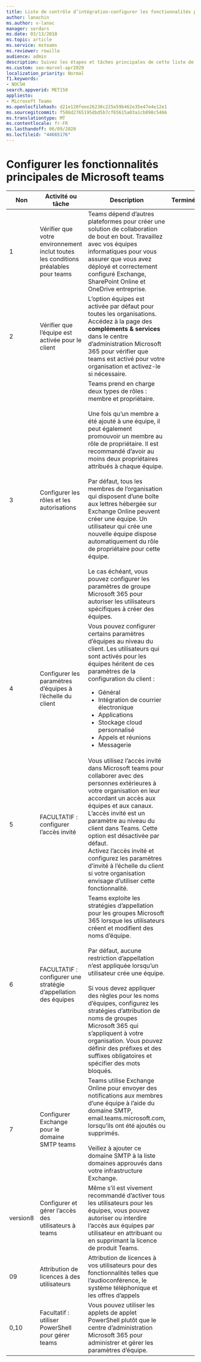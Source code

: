 ```yaml
---
title: Liste de contrôle d’intégration-configurer les fonctionnalités principales de Microsoft teams
author: lanachin
ms.author: v-lanac
manager: serdars
ms.date: 03/13/2018
ms.topic: article
ms.service: msteams
ms.reviewer: rowille
audience: admin
description: Suivez les étapes et tâches principales de cette liste de vérification lorsque vous configurez teams au sein de votre organisation.
ms.custom: seo-marvel-apr2020
localization_priority: Normal
f1.keywords:
- NOCSH
search.appverid: MET150
appliesto:
- Microsoft Teams
ms.openlocfilehash: d21e120feee26230c225e59b462e35e47e4e12e1
ms.sourcegitcommit: f586d2765195dbd5b7cf65615a03a1cb098c5466
ms.translationtype: MT
ms.contentlocale: fr-FR
ms.lasthandoff: 06/09/2020
ms.locfileid: "44665176"
---
```

# <a name="configure-microsoft-teams-core-capabilities"></a>Configurer les fonctionnalités principales de Microsoft teams

| Non | Activité ou tâche | Description | Terminé ? | Informations supplémentaires |
|----|-----------------------------------------------------------------|--------------------------------------------------------------------------------------------------------------------------------------------------------------------------------------------------------------------------------------------------------------------------------------------------------------------------------------------------------------------------------------------------------------------------------------------------------------------------------------------------------------------------------------------|------------|---------------------------------------------------------------------------------------------------------------------------------------------------------------------------------------------------------------------------------------------------------------------------------------------------------------------------------------------------------------------------------------|
| 1  | Vérifier que votre environnement inclut toutes les conditions préalables pour teams | Teams dépend d’autres plateformes pour créer une solution de collaboration de bout en bout. Travaillez avec vos équipes informatiques pour vous assurer que vous avez déployé et correctement configuré Exchange, SharePoint Online et OneDrive entreprise. | | [Interaction de SharePoint Online et OneDrive Entreprise avec Microsoft Teams](sharepoint-onedrive-interact.md) <br/><br/>[Interaction entre Exchange et Microsoft Teams](exchange-teams-interact.md) |
| 2  | Vérifier que l’équipe est activée pour le client | L’option équipes est activée par défaut pour toutes les organisations. Accédez à la page des **compléments & services** dans le centre d’administration Microsoft 365 pour vérifier que teams est activé pour votre organisation et activez-le si nécessaire. | | [Configurer Microsoft teams dans Microsoft 365 ou Office 365](office-365-set-up.md) |
| 3  | Configurer les rôles et les autorisations | Teams prend en charge deux types de rôles : membre et propriétaire. <br/><br/>Une fois qu’un membre a été ajouté à une équipe, il peut également promouvoir un membre au rôle de propriétaire. Il est recommandé d’avoir au moins deux propriétaires attribués à chaque équipe. <br/><br/>Par défaut, tous les membres de l’organisation qui disposent d’une boîte aux lettres hébergée sur Exchange Online peuvent créer une équipe. Un utilisateur qui crée une nouvelle équipe dispose automatiquement du rôle de propriétaire pour cette équipe. <br/><br/>Le cas échéant, vous pouvez configurer les paramètres de groupe Microsoft 365 pour autoriser les utilisateurs spécifiques à créer des équipes. | | [Assigner des rôles et des autorisations dans Microsoft Teams](assign-roles-permissions.md) <br/><br/>[Groupes Microsoft 365 et Microsoft teams](office-365-groups.md) <br/><br/>[Gérer les utilisateurs autorisés à créer des groupes Microsoft 365](https://support.office.com/article/Manage-who-can-create-Office-365-Groups-4c46c8cb-17d0-44b5-9776-005fced8e618) |
| 4  | Configurer les paramètres d’équipes à l’échelle du client | Vous pouvez configurer certains paramètres d’équipes au niveau du client. Les utilisateurs qui sont activés pour les équipes héritent de ces paramètres de la configuration du client :<ul><li>Général</li><li>Intégration de courrier électronique</li><li>Applications</li><li>Stockage cloud personnalisé</li><li>Appels et réunions</li><li>Messagerie</li></ul>| | [Gérer les paramètres de Microsoft Teams pour votre organisation](enable-features-office-365.md) |
| 5  | FACULTATIF : configurer l’accès invité | Vous utilisez l’accès invité dans Microsoft teams pour collaborer avec des personnes extérieures à votre organisation en leur accordant un accès aux équipes et aux canaux. L’accès invité est un paramètre au niveau du client dans Teams. Cette option est désactivée par défaut. <br/>Activez l’accès invité et configurez les paramètres d’invité à l’échelle du client si votre organisation envisage d’utiliser cette fonctionnalité. | | [Accès invité dans Microsoft Teams](guest-access.md) |
| 6  | FACULTATIF : configurer une stratégie d’appellation des équipes | Teams exploite les stratégies d’appellation pour les groupes Microsoft 365 lorsque les utilisateurs créent et modifient des noms d’équipe. <br/><br/>Par défaut, aucune restriction d’appellation n’est appliquée lorsqu’un utilisateur crée une équipe. <br/><br/>Si vous devez appliquer des règles pour les noms d’équipes, configurez les stratégies d’attribution de noms de groupes Microsoft 365 qui s’appliquent à votre organisation. Vous pouvez définir des préfixes et des suffixes obligatoires et spécifier des mots bloqués. | | [Planifier les groupes Microsoft 365 lors de la création d’équipes dans Microsoft teams](plan-office-365-groups.md) <br/><br/>[Stratégie d’attribution de noms de groupes Microsoft 365](https://support.office.com/article/Office-365-Groups-naming-policy-6ceca4d3-cad1-4532-9f0f-d469dfbbb552) |
| 7  | Configurer Exchange pour le domaine SMTP teams | Teams utilise Exchange Online pour envoyer des notifications aux membres d’une équipe à l’aide du domaine SMTP, email.teams.microsoft.com, lorsqu’ils ont été ajoutés ou supprimés. <br/><br/>Veillez à ajouter ce domaine SMTP à la liste domaines approuvés dans votre infrastructure Exchange. | | [Ajouter le domaine SMTP de Microsoft Teams comme domaine accepté dans Exchange Online](smtp-accepted-domain.md) |
| version8  | Configurer et gérer l’accès des utilisateurs à teams | Même s’il est vivement recommandé d’activer tous les utilisateurs pour les équipes, vous pouvez autoriser ou interdire l’accès aux équipes par utilisateur en attribuant ou en supprimant la licence de produit Teams. | | [Gérer l’accès des utilisateurs à Microsoft Teams](user-access.md) |
| 09  | Attribution de licences à des utilisateurs | Attribution de licences à vos utilisateurs pour des fonctionnalités telles que l’audioconférence, le système téléphonique et les offres d’appels | | [Affectation de licences de compléments Microsoft teams](teams-add-on-licensing/assign-teams-add-on-licenses.md)|
| 0,10 | Facultatif : utiliser PowerShell pour gérer teams | Vous pouvez utiliser les applets de applet PowerShell plutôt que le centre d’administration Microsoft 365 pour administrer et gérer les paramètres d’équipe. | | [Microsoft teams PowerShell](https://docs.microsoft.com/powershell/module/teams/?view=teams-ps) |
